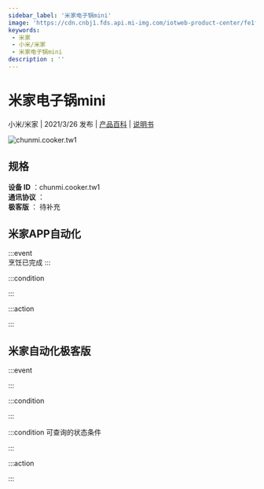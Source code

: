 ```yaml
---
sidebar_label: '米家电子锅mini'
image: 'https://cdn.cnbj1.fds.api.mi-img.com/iotweb-product-center/fe1f69bb7c7a95283b6c6705cd0677d7_1.png?GalaxyAccessKeyId=AKVGLQWBOVIRQ3XLEW&Expires=9223372036854775807&Signature=Uv71J+g2mLBlg6esNHymkOVnCZ4='
keywords: 
 - 米家
 - 小米/米家
 - 米家电子锅mini
description : ''
---
```

# 米家电子锅mini

小米/米家 | 2021/3/26 发布 | [产品百科](https://home.mi.com/webapp/content/baike/product/index.html?model=chunmi.cooker.tw1/) | [说明书](https://home.mi.com/views/introduction.html?model=chunmi.cooker.tw1&region=cn)

![chunmi.cooker.tw1](https://cdn.cnbj1.fds.api.mi-img.com/iotweb-product-center/fe1f69bb7c7a95283b6c6705cd0677d7_1.png?GalaxyAccessKeyId=AKVGLQWBOVIRQ3XLEW&Expires=9223372036854775807&Signature=Uv71J+g2mLBlg6esNHymkOVnCZ4=)

## 规格  
> 
**设备 ID** ：chunmi.cooker.tw1  
**通讯协议** ：  
**极客版**  ： 待补充 


## 米家APP自动化  

:::event  
烹饪已完成
:::

:::condition  

:::

:::action   

:::

## 米家自动化极客版  

:::event  

:::

:::condition  

:::

:::condition 可查询的状态条件  

:::

:::action  

:::

        
